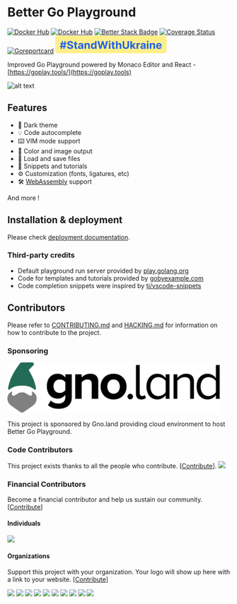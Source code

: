# Better Go Playground

[![Docker Hub](https://img.shields.io/docker/pulls/x1unix/go-playground.svg)](https://hub.docker.com/r/x1unix/go-playground)
[![Docker Hub](https://img.shields.io/docker/v/x1unix/go-playground.svg?sort=semver)](https://hub.docker.com/r/x1unix/go-playground)
[![Better Stack Badge](https://uptime.betterstack.com/status-badges/v1/monitor/100nk.svg)](https://status.goplay.tools/?utm_source=status_badge)
[![Coverage Status](https://coveralls.io/repos/github/x1unix/go-playground/badge.svg?branch=dev)](https://coveralls.io/github/x1unix/go-playground?branch=dev)
[![Goreportcard](https://goreportcard.com/badge/github.com/x1unix/go-playground)](https://goreportcard.com/report/github.com/x1unix/go-playground)
[![StandWithUkraine](https://raw.githubusercontent.com/vshymanskyy/StandWithUkraine/main/badges/StandWithUkraine.svg)](https://github.com/vshymanskyy/StandWithUkraine/blob/main/docs/README.md)

Improved Go Playground powered by Monaco Editor and React - [https://goplay.tools/](https://goplay.tools)

![alt text](docs/img/demo.gif)

## Features

* 🌚 Dark theme
* 💡 Code autocomplete
* ⌨️ VIM mode support
* 🌈 Color and image output
* 💾 Load and save files
* 📔 Snippets and tutorials
* ⚙ Customization (fonts, ligatures, etc)
* 🛠 [WebAssembly](https://github.com/golang/go/wiki/WebAssembly) support

And more !

## Installation & deployment

Please check [deployment documentation](./docs/deployment/README.md).

### Third-party credits

* Default playground run server provided by [play.golang.org](https://play.golang.org)
* Code for templates and tutorials provided by [gobyexample.com](https://gobyexample.com/)
* Code completion snippets were inspired by [tj/vscode-snippets](https://github.com/tj/vscode-snippets/blob/master/go.json)

## Contributors

Please refer to [CONTRIBUTING.md](CONTRIBUTING.md) and [HACKING.md](HACKING.md) for information on how to contribute to the project.

### Sponsoring

<a href="https://gno.land/?from=goplay-tools" target="_blank">
    <picture>
        <source media="(prefers-color-scheme: dark)" srcset="./docs/img/sponsors/gnoland-dark.svg" width="480">
        <img alt="Gno.land logo" width="480" src="./docs/img/sponsors/gnoland-light.svg">
    </picture>
</a>

This project is sponsored by Gno.land providing cloud environment to host Better Go Playground.

### Code Contributors

This project exists thanks to all the people who contribute. [[Contribute](CONTRIBUTING.md)].
<a href="https://github.com/x1unix/go-playground/graphs/contributors"><img src="https://opencollective.com/bttr-go-playground/contributors.svg?width=890&button=false" /></a>

### Financial Contributors

Become a financial contributor and help us sustain our community. [[Contribute](https://opencollective.com/bttr-go-playground/contribute)]

#### Individuals

<a href="https://opencollective.com/bttr-go-playground"><img src="https://opencollective.com/bttr-go-playground/individuals.svg?width=890"></a>

#### Organizations

Support this project with your organization. Your logo will show up here with a link to your website. [[Contribute](https://opencollective.com/bttr-go-playground/contribute)]

<a href="https://opencollective.com/bttr-go-playground/organization/0/website"><img src="https://opencollective.com/bttr-go-playground/organization/0/avatar.svg"></a>
<a href="https://opencollective.com/bttr-go-playground/organization/1/website"><img src="https://opencollective.com/bttr-go-playground/organization/1/avatar.svg"></a>
<a href="https://opencollective.com/bttr-go-playground/organization/2/website"><img src="https://opencollective.com/bttr-go-playground/organization/2/avatar.svg"></a>
<a href="https://opencollective.com/bttr-go-playground/organization/3/website"><img src="https://opencollective.com/bttr-go-playground/organization/3/avatar.svg"></a>
<a href="https://opencollective.com/bttr-go-playground/organization/4/website"><img src="https://opencollective.com/bttr-go-playground/organization/4/avatar.svg"></a>
<a href="https://opencollective.com/bttr-go-playground/organization/5/website"><img src="https://opencollective.com/bttr-go-playground/organization/5/avatar.svg"></a>
<a href="https://opencollective.com/bttr-go-playground/organization/6/website"><img src="https://opencollective.com/bttr-go-playground/organization/6/avatar.svg"></a>
<a href="https://opencollective.com/bttr-go-playground/organization/7/website"><img src="https://opencollective.com/bttr-go-playground/organization/7/avatar.svg"></a>
<a href="https://opencollective.com/bttr-go-playground/organization/8/website"><img src="https://opencollective.com/bttr-go-playground/organization/8/avatar.svg"></a>
<a href="https://opencollective.com/bttr-go-playground/organization/9/website"><img src="https://opencollective.com/bttr-go-playground/organization/9/avatar.svg"></a>
